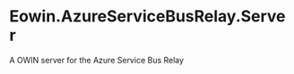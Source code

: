 Eowin.AzureServiceBusRelay.Server
=================================

A OWIN server for the Azure Service Bus Relay
